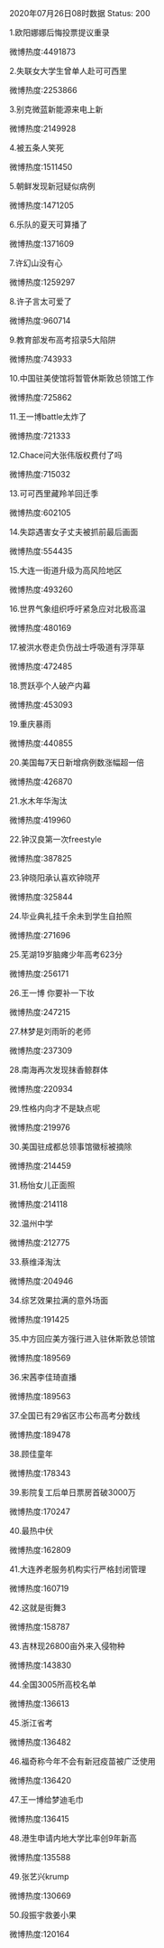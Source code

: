 2020年07月26日08时数据
Status: 200

1.欧阳娜娜后悔投票提议重录

微博热度:4491873

2.失联女大学生曾单人赴可可西里

微博热度:2253866

3.别克微蓝新能源来电上新

微博热度:2149928

4.被五条人笑死

微博热度:1511450

5.朝鲜发现新冠疑似病例

微博热度:1471205

6.乐队的夏天可算播了

微博热度:1371609

7.许幻山没有心

微博热度:1259297

8.许子言太可爱了

微博热度:960714

9.教育部发布高考招录5大陷阱

微博热度:743933

10.中国驻美使馆将暂管休斯敦总领馆工作

微博热度:725862

11.王一博battle太炸了

微博热度:721333

12.Chace问大张伟版权费付了吗

微博热度:715032

13.可可西里藏羚羊回迁季

微博热度:602105

14.失踪遇害女子丈夫被抓前最后画面

微博热度:554435

15.大连一街道升级为高风险地区

微博热度:493260

16.世界气象组织呼吁紧急应对北极高温

微博热度:480169

17.被洪水卷走负伤战士呼吸道有浮萍草

微博热度:472485

18.贾跃亭个人破产内幕

微博热度:453093

19.重庆暴雨

微博热度:440855

20.美国每7天日新增病例数涨幅超一倍

微博热度:426870

21.水木年华淘汰

微博热度:419960

22.钟汉良第一次freestyle

微博热度:387825

23.钟晓阳承认喜欢钟晓芹

微博热度:325844

24.毕业典礼挂千余未到学生自拍照

微博热度:271696

25.芜湖19岁脑瘫少年高考623分

微博热度:256171

26.王一博 你要补一下妆

微博热度:247215

27.林梦是刘雨昕的老师

微博热度:237309

28.南海再次发现抹香鲸群体

微博热度:220934

29.性格内向才不是缺点呢

微博热度:219976

30.美国驻成都总领事馆徽标被摘除

微博热度:214459

31.杨怡女儿正面照

微博热度:214118

32.温州中学

微博热度:212775

33.蔡维泽淘汰

微博热度:204946

34.综艺效果拉满的意外场面

微博热度:191425

35.中方回应美方强行进入驻休斯敦总领馆

微博热度:189569

36.宋茜李佳琦直播

微博热度:189563

37.全国已有29省区市公布高考分数线

微博热度:189478

38.顾佳童年

微博热度:178343

39.影院复工后单日票房首破3000万

微博热度:170247

40.最热中伏

微博热度:162809

41.大连养老服务机构实行严格封闭管理

微博热度:160719

42.这就是街舞3

微博热度:158787

43.吉林现26800亩外来入侵物种

微博热度:143830

44.全国3005所高校名单

微博热度:136613

45.浙江省考

微博热度:136482

46.福奇称今年不会有新冠疫苗被广泛使用

微博热度:136420

47.王一博给梦迪毛巾

微博热度:136415

48.港生申请内地大学比率创9年新高

微博热度:135588

49.张艺兴krump

微博热度:130669

50.段振宇救姜小果

微博热度:120164

